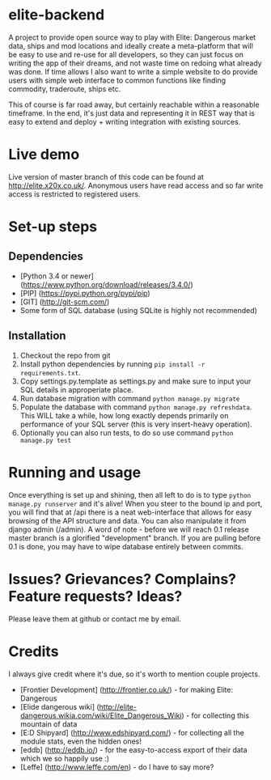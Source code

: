 # elite-backend
A project to provide open source way to play with Elite: Dangerous market data, ships and mod locations
and ideally create a meta-platform that will be easy to use and re-use for all developers, so they can
just focus on writing the app of their dreams, and not waste time on redoing what already was done.
If time allows I also want to write a simple website to do provide users with simple web interface to common functions
like finding commodity, traderoute, ships etc.

This of course is far road away, but certainly reachable within a reasonable timeframe. In the end, it's just data
and representing it in REST way that is easy to extend and deploy + writing integration with existing sources.

# Live demo
Live version of master branch of this code can be found at http://elite.x20x.co.uk/. Anonymous users have read access
and so far write access is restricted to registered users.

# Set-up steps

## Dependencies
* [Python 3.4 or newer] (https://www.python.org/download/releases/3.4.0/)
* [PIP] (https://pypi.python.org/pypi/pip)
* [GIT] (http://git-scm.com/)
* Some form of SQL database (using SQLite is highly not recommended)
    
## Installation
1. Checkout the repo from git
2. Install python dependencies by running `pip install -r requirements.txt`. 
3. Copy settings.py.template as settings.py and make sure to input your SQL details in approperiate place.
4. Run database migration with command `python manage.py migrate`
5. Populate the database with command `python manage.py refreshdata`. This WILL take a while, how long
exactly depends primarily on performance of your SQL server (this is very insert-heavy operation).
6. Optionally you can also run tests, to do so use command `python manage.py test`
    
# Running and usage

Once everything is set up and shining, then all left to do is to type `python manage.py runserver` and it's alive!
When you steer to the bound ip and port, you will find that at /api there is a neat web-interface that allows
for easy browsing of the API structure and data. You can also manipulate it from django admin (/admin).
A word of note - before we will reach 0.1 release master branch is a glorified "development" branch. If you are pulling
before 0.1 is done, you may have to wipe database entirely between commits.
    
# Issues? Grievances? Complains? Feature requests? Ideas? 
Please leave them at github or contact me by email.

# Credits
I always give credit where it's due, so it's worth to mention couple projects.
* [Frontier Development] (http://frontier.co.uk/) - for making Elite: Dangerous
* [Elide dangerous wiki] (http://elite-dangerous.wikia.com/wiki/Elite_Dangerous_Wiki) - for collecting this mountain
of data
* [E:D Shipyard] (http://www.edshipyard.com/) - for collecting all the module stats, even the hidden ones!
* [eddb] (http://eddb.io/) - for the easy-to-access export of their data which we so happily use :)
* [Leffe] (http://www.leffe.com/en) - do I have to say more?
